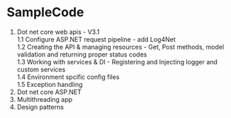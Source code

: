 # SampleCode

1. Dot net core web apis - V3.1  
    1.1 Configure ASP.NET request pipeline - add Log4Net  
    1.2 Creating the API & managing resources  - Get, Post methods, model validation and returning proper status codes  
    1.3 Working with services & DI  - Registering and Injecting logger and custom services  
    1.4 Environment spcific config files    
    1.5 Exception handling
2. Dot net core ASP.NET   
3. Multithreading app  
4. Design patterns
